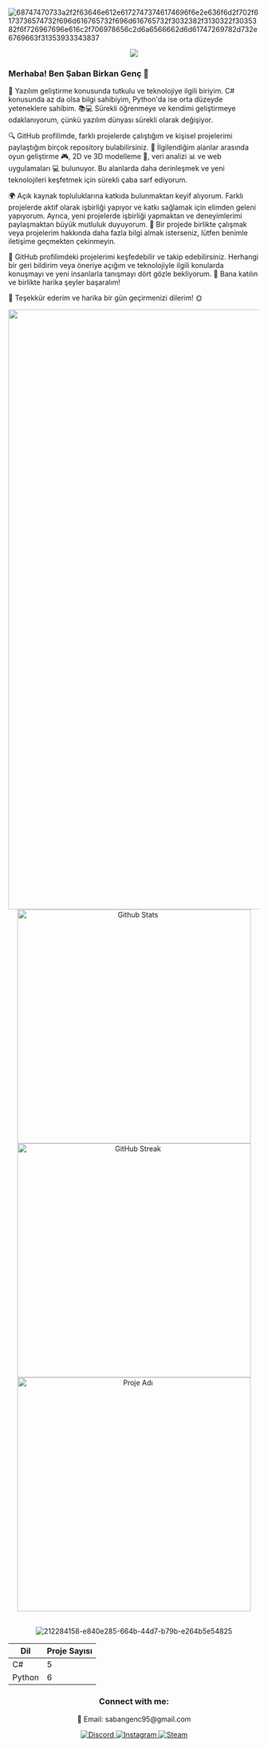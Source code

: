 ![68747470733a2f2f63646e612e61727473746174696f6e2e636f6d2f702f6173736574732f696d616765732f696d616765732f3032382f3130322f3035382f6f726967696e616c2f706978656c2d6a6566662d6d61747269782d732e6769663f31353933343837](https://github.com/SabanGnc/SabanGnc/assets/139702707/6ae7e9ce-0f17-46b0-85d1-3eca87f758b5)

   <p align="center">
  <a href="https://skillicons.dev">
    <img src="https://skillicons.dev/icons?i=unity,unreal,cs,python,git,blender,visualstudio,vscode,dotnet,arduino,discord,replit,github,ae,ps" />
  </a>
</p>


### Merhaba! Ben Şaban Birkan Genç 👋

🌟 Yazılım geliştirme konusunda tutkulu ve teknolojiye ilgili biriyim. C# konusunda az da olsa bilgi sahibiyim, Python'da ise orta düzeyde yeteneklere sahibim. 📚💻 Sürekli öğrenmeye ve kendimi geliştirmeye odaklanıyorum, çünkü yazılım dünyası sürekli olarak değişiyor.

🔍 GitHub profilimde, farklı projelerde çalıştığım ve kişisel projelerimi paylaştığım birçok repository bulabilirsiniz. 🚀 İlgilendiğim alanlar arasında oyun geliştirme 🎮, 2D ve 3D modelleme 🎨, veri analizi 📊 ve web uygulamaları 💻 bulunuyor. Bu alanlarda daha derinleşmek ve yeni teknolojileri keşfetmek için sürekli çaba sarf ediyorum.

🌍 Açık kaynak topluluklarına katkıda bulunmaktan keyif alıyorum. Farklı projelerde aktif olarak işbirliği yapıyor ve katkı sağlamak için elimden geleni yapıyorum. Ayrıca, yeni projelerde işbirliği yapmaktan ve deneyimlerimi paylaşmaktan büyük mutluluk duyuyorum. 🤝 Bir projede birlikte çalışmak veya projelerim hakkında daha fazla bilgi almak isterseniz, lütfen benimle iletişime geçmekten çekinmeyin.

🔎 GitHub profilimdeki projelerimi keşfedebilir ve takip edebilirsiniz. Herhangi bir geri bildirim veya öneriye açığım ve teknolojiyle ilgili konularda konuşmayı ve yeni insanlarla tanışmayı dört gözle bekliyorum. 🌟 Bana katılın ve birlikte harika şeyler başaralım!

🙏 Teşekkür ederim ve harika bir gün geçirmenizi dilerim! 🌞


<div align="center">
  <a href="https://github.com/SabanGnc">
    <img src="https://github.com/SabanGnc/SabanGnc/assets/139702707/cc75e47a-eda0-498f-bc38-1a9a3e6ea37c" alt="Github Stats" width="1200">
  </a>
</div>







<div align="center">
  <a href="https://github.com/SabanGnc">
    <img src="https://github-readme-stats.vercel.app/api?username=SabanGnc&show_icons=true&theme=radical" alt="Github Stats" width="468">
  </a>
</div>

<div align="center">
  <a href="https://streak-stats.demolab.com?user=SabanGnc&theme=radical&locale=tr&date_format=j%20M%5B%20Y%5D&card_width=468">
    <img src="https://streak-stats.demolab.com?user=SabanGnc&theme=radical&locale=tr&date_format=j%20M%5B%20Y%5D&card_width=468" alt="GitHub Streak" width="468">
  </a>
</div>

<div align="center">
  <a href="https://github.com/SabanGnc/USB-Duplicator">
    <img src="https://github-readme-stats.vercel.app/api/pin/?username=SabanGnc&repo=USB-Duplicator&show_owner=true&theme=radical" alt="Proje Adı" width="468">
  </a>
</div>



<br/>

<div align="center">

![212284158-e840e285-664b-44d7-b79b-e264b5e54825](https://github.com/SabanGnc/SabanGnc/assets/139702707/868ce3ab-c7e1-4bc1-bd2b-aab04afe80c4)


| Dil     | Proje Sayısı |
|---------|--------------|
| C#      | 5            |
| Python  | 6            |



</div>






<h3 align="center">Connect with me:</h3> 
<p align="center">
  📧 Email: sabangenc95@gmail.com<br>
</p>

<div align="center">
  <a href="https://discord.com/users/1061288749213962323">
    <img src="https://img.shields.io/badge/Discord-%40vespagnc-7289DA?style=for-the-badge&logo=discord&logoColor=white" alt="Discord">
  </a>
  <a href="https://www.instagram.com/vespagnc/">
    <img src="https://img.shields.io/badge/Instagram-%40vespagnc-E4405F?style=for-the-badge&logo=instagram&logoColor=white" alt="Instagram">
  </a>
  <a href="https://steamcommunity.com/profiles/76561199226728071/">
    <img src="https://img.shields.io/badge/Steam-Profile-000000?style=for-the-badge&logo=steam&logoColor=white" alt="Steam">
  </a>
</div>
